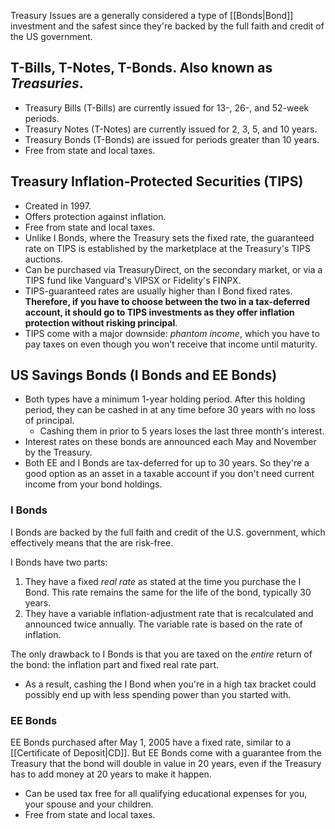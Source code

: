 Treasury Issues are a generally considered a type of [[Bonds|Bond]] investment and the safest since they're backed by the full faith and credit of the US government.

## T-Bills, T-Notes, T-Bonds. Also known as _Treasuries_.
- Treasury Bills (T-Bills) are currently issued for 13-, 26-, and 52-week periods.
- Treasury Notes (T-Notes) are currently issued for 2, 3, 5, and 10 years.
- Treasury Bonds (T-Bonds) are issued for periods greater than 10 years.
- Free from state and local taxes.

## Treasury Inflation-Protected Securities (TIPS)
- Created in 1997.
- Offers protection against inflation.
- Free from state and local taxes.
- Unlike I Bonds, where the Treasury sets the fixed rate, the guaranteed rate on TIPS is established by the marketplace at the Treasury's TIPS auctions.
- Can be purchased via TreasuryDirect, on the secondary market, or via a TIPS fund like Vanguard's VIPSX or Fidelity's FINPX.
- TIPS-guaranteed rates are usually higher than I Bond fixed rates. **Therefore, if you have to choose between the two in a tax-deferred account, it should go to TIPS investments as they offer inflation protection without risking principal**.
- TIPS come with a major downside: _phantom income_, which you have to pay taxes on even though you won't receive that income until maturity.

## US Savings Bonds (I Bonds and EE Bonds)
- Both types have a minimum 1-year holding period.  After this holding period, they can be cashed in at any time before 30 years with no loss of principal.
	- Cashing them in prior to 5 years loses the last three month's interest.
- Interest rates on these bonds are announced each May and November by the Treasury.
- Both EE and I Bonds are tax-deferred for up to 30 years. So they're a good option as an asset in a taxable account if you don't need current income from your bond holdings.

### I Bonds

I Bonds are backed by the full faith and credit of the U.S. government, which effectively means that the are risk-free.

I Bonds have two parts:
1. They have a fixed _real rate_ as stated at the time you purchase the I Bond. This rate remains the same for the life of the bond, typically 30 years.
2. They have a variable inflation-adjustment rate that is recalculated and announced twice annually. The variable rate is based on the rate of inflation.

The only drawback to I Bonds is that you are taxed on the _entire_ return of the bond: the inflation part and fixed real rate part.
- As a result, cashing the I Bond when you're in a high tax bracket could possibly end up with less spending power than you started with.

### EE Bonds

EE Bonds purchased after May 1, 2005 have a fixed rate, similar to a [[Certificate of Deposit|CD]].  But EE Bonds come with a guarantee from the Treasury that the bond will double in value in 20 years, even if the Treasury has to add money at 20 years to make it happen.
- Can be used tax free for all qualifying educational expenses for you, your spouse and your children.
- Free from state and local taxes.